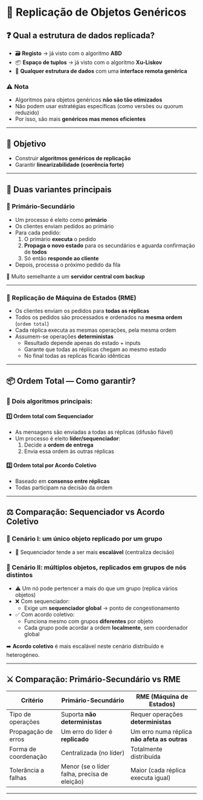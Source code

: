 # 🧱 Replicação de Objetos Genéricos

## ❓ Qual a estrutura de dados replicada?

- 🗃️ **Registo** → já visto com o algoritmo **ABD**
- 📦 **Espaço de tuplos** → já visto com o algoritmo **Xu-Liskov**
- 🧩 **Qualquer estrutura de dados** com uma **interface remota genérica**

### ⚠️ Nota

- Algoritmos para objetos genéricos **não são tão otimizados**
- Não podem usar estratégias específicas (como versões ou quorum reduzido)
- Por isso, são mais **genéricos mas menos eficientes**

---

## 🎯 Objetivo

- Construir **algoritmos genéricos de replicação**
- Garantir **linearizabilidade (coerência forte)**

---

## 🔄 Duas variantes principais

### 👑 Primário-Secundário

- Um processo é eleito como **primário**
- Os clientes enviam pedidos ao primário
- Para cada pedido:
    1. O primário **executa** o pedido
    2. **Propaga o novo estado** para os secundários e aguarda confirmação de **todos**
    3. Só então **responde ao cliente**
- Depois, processa o próximo pedido da fila

📌 Muito semelhante a um **servidor central com backup**

---

### 🧠 Replicação de Máquina de Estados (RME)

- Os clientes enviam os pedidos para **todas as réplicas**
- Todos os pedidos são processados e ordenados na **mesma ordem** (`ordem total`)
- Cada réplica executa as mesmas operações, pela mesma ordem
- Assumem-se operações **deterministas**
    - Resultado depende apenas do estado + inputs
    - Garante que todas as réplicas chegam ao mesmo estado
    - No final todas as replicas ficarão idênticas

---

## 📦 Ordem Total — Como garantir?

### 📌 Dois algoritmos principais:

#### 1️⃣ Ordem total com **Sequenciador**

- As mensagens são enviadas a todas as réplicas (difusão fiável)
- Um processo é eleito **líder/sequenciador**:
    1. Decide a **ordem de entrega**
    2. Envia essa ordem às outras réplicas

#### 2️⃣ Ordem total por **Acordo Coletivo**

- Baseado em **consenso entre réplicas**
- Todas participam na decisão da ordem

---

## ⚖️ Comparação: Sequenciador vs Acordo Coletivo

### 📌 Cenário I: um único objeto replicado por um grupo

- 🧠 Sequenciador tende a ser mais **escalável** (centraliza decisão)

### 📌 Cenário II: múltiplos objetos, replicados em grupos de nós distintos

- ⚠️ Um nó pode pertencer a mais do que um grupo (replica vários objetos)
- ❌ Com sequenciador:
    - Exige um **sequenciador global** → ponto de congestionamento
- ✅ Com acordo coletivo:
    - Funciona mesmo com grupos **diferentes** por objeto
    - Cada grupo pode acordar a ordem **localmente**, sem coordenador global

➡️ **Acordo coletivo** é mais escalável neste cenário distribuído e heterogéneo.

---

## ⚔️ Comparação: Primário-Secundário vs RME

| Critério             | Primário-Secundário                          | RME (Máquina de Estados)                     |
| -------------------- | -------------------------------------------- | -------------------------------------------- |
| Tipo de operações    | Suporta **não deterministas**                | Requer operações **deterministas**           |
| Propagação de erros  | Um erro do líder é **replicado**             | Um erro numa réplica **não afeta as outras** |
| Forma de coordenação | Centralizada (no líder)                      | Totalmente distribuída                       |
| Tolerância a falhas  | Menor (se o líder falha, precisa de eleição) | Maior (cada réplica executa igual)           |

---
